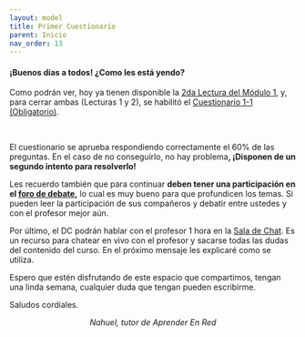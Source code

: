 ```yaml
---
layout: model
title: Primer Cuestionario
parent: Inicio
nav_order: 13
---
```

<h4><b>¡Buenos días a todos! </b>¿Como les está yendo?</h4>
<p>Como podrán ver, hoy ya tienen disponible la <a href="" target="_blank">2da Lectura del Módulo 1</a>, y, para cerrar ambas (Lecturas 1 y 2), se habilitó el <a href="" target="_blank">Cuestionario 1-1 (Obligatorio)</a>.</p>
<br>
<p>El cuestionario se aprueba respondiendo correctamente el 60% de las preguntas. En el caso de no conseguirlo, no hay problema<b>, ¡Disponen de un segundo intento para resolverlo!</b></p>
<p>Les recuerdo también que para continuar <b>deben tener una participación en el <a href="F1" target="_blank">foro de debate</a>,</b> lo cual es muy bueno para que profundicen los temas. Si pueden leer la participación de sus compañeros y debatir entre ustedes y con el profesor mejor aún.</p>
<p>Por último, el DC podrán hablar con el profesor 1 hora en la <a href="SC" target="_blank">Sala de Chat</a>. Es un recurso para chatear en vivo con el profesor y sacarse todas las dudas del contenido del curso. En el próximo mensaje les explicaré como se utiliza.</p>
<p>Espero que estén disfrutando de este espacio que compartimos, tengan una linda semana, cualquier duda que tengan pueden escribirme.</p>
<p>Saludos cordiales.</p>
<p style="text-align:center;"><i>Nahuel, tutor de Aprender En Red</i></p>
